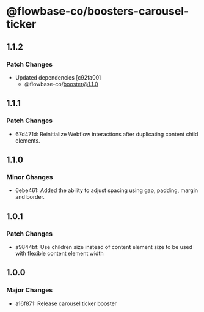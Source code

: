 # @flowbase-co/boosters-carousel-ticker

## 1.1.2

### Patch Changes

- Updated dependencies [c92fa00]
  - @flowbase-co/booster@1.1.0

## 1.1.1

### Patch Changes

- 67d471d: Reinitialize Webflow interactions after duplicating content child elements.

## 1.1.0

### Minor Changes

- 6ebe461: Added the ability to adjust spacing using gap, padding, margin and border.

## 1.0.1

### Patch Changes

- a9844bf: Use children size instead of content element size to be used with flexible content element width

## 1.0.0

### Major Changes

- a16f871: Release carousel ticker booster
